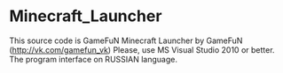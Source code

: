 # Minecraft_Launcher
This source code is GameFuN Minecraft Launcher by GameFuN (http://vk.com/gamefun_vk) 
Please, use MS Visual Studio 2010 or better. 
The program interface on RUSSIAN language.
